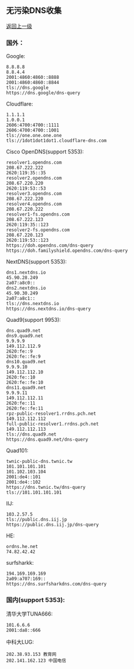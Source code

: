 ## 无污染DNS收集

[返回上一级](/index.md)

### 国外：

Google:
```
8.8.8.8
8.8.4.4
2001:4860:4860::8888
2001:4860:4860::8844
tls://dns.google
https://dns.google/dns-query
```
Cloudflare:
```
1.1.1.1
1.0.0.1
2606:4700:4700::1111
2606:4700:4700::1001
tls://one.one.one.one
tls://1dot1dot1dot1.cloudflare-dns.com
```
Cisco OpenDNS(support 5353):
```
resolver1.opendns.com
208.67.222.222
2620:119:35::35
resolver2.opendns.com
208.67.220.220
2620:119:53::53
resolver3.opendns.com
208.67.222.220
resolver4.opendns.com
208.67.220.222
resolver1-fs.opendns.com
208.67.222.123
2620:119:35::123
resolver2-fs.opendns.com
208.67.220.123
2620:119:53::123
https://doh.opendns.com/dns-query
https://doh.familyshield.opendns.com/dns-query
```
NextDNS(support 5353):
```
dns1.nextdns.io
45.90.28.249
2a07:a8c0::
dns2.nextdns.io
45.90.30.249
2a07:a8c1::
tls://dns.nextdns.io
https://dns.nextdns.io/dns-query
```
Quad9(support 9953):
```
dns.quad9.net
dns9.quad9.net
9.9.9.9
149.112.112.9
2620:fe::9
2620:fe::fe:9
dns10.quad9.net
9.9.9.10
149.112.112.10
2620:fe::10
2620:fe::fe:10
dns11.quad9.net
9.9.9.11
149.112.112.11
2620:fe::11
2620:fe::fe:11
rpz-public-resolver1.rrdns.pch.net
149.112.112.112
full-public-resolver1.rrdns.pch.net
149.112.112.113
tls://dns.quad9.net
https://dns.quad9.net/dns-query
```
Quad101:
```
twnic-public-dns.twnic.tw
101.101.101.101
101.102.103.104
2001:de4::101
2001:de4::102
https://dns.twnic.tw/dns-query
tls://101.101.101.101
```
IIJ:
```
103.2.57.5
tls://public.dns.iij.jp
https://public.dns.iij.jp/dns-query
```
HE:
```
ordns.he.net
74.82.42.42
```
surfsharkk:
```
194.169.169.169
2a09:a707:169::
https://dns.surfsharkdns.com/dns-query
```

### 国内(support 5353):

清华大学TUNA666:
```
101.6.6.6
2001:da8::666
```
中科大LUG:
```
202.38.93.153 教育网
202.141.162.123 中国电信
```

